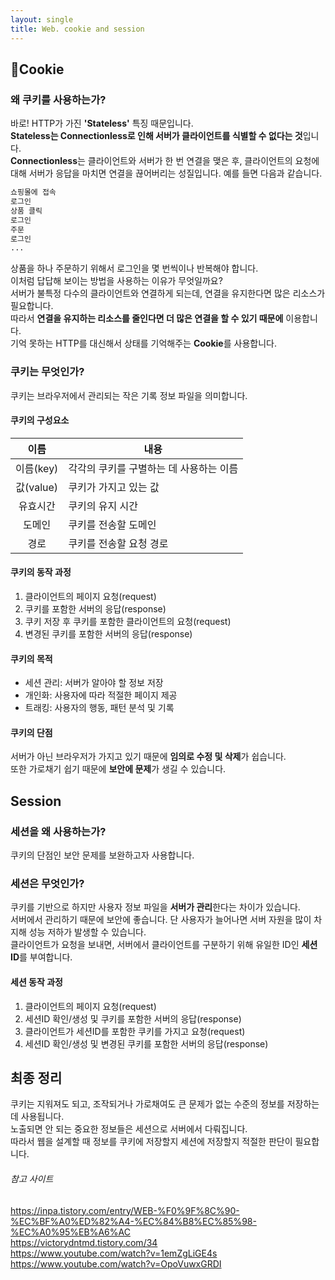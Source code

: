 ```yaml
---
layout: single
title: Web. cookie and session
---
```

## 🍪Cookie
### 왜 쿠키를 사용하는가?
바로! HTTP가 가진 **'Stateless'** 특징 때문입니다.    
**Stateless는 Connectionless로 인해 서버가 클라이언트를 식별할 수 없다는 것**입니다.  
**Connectionless**는 클라이언트와 서버가 한 번 연결을 맺은 후, 클라이언트의 요청에 대해 서버가 응답을 마치면 연결을 끊어버리는 성질입니다.
예를 들면 다음과 같습니다.
```md
쇼핑몰에 접속
로그인
상품 클릭
로그인
주문
로그인
...
```
상품을 하나 주문하기 위해서 로그인을 몇 번씩이나 반복해야 합니다.  
이처럼 답답해 보이는 방법을 사용하는 이유가 무엇일까요?  
서버가 불특정 다수의 클라이언트와 연결하게 되는데, 연결을 유지한다면 많은 리소스가 필요합니다.   
따라서 **연결을 유지하는 리소스를 줄인다면 더 많은 연결을 할 수 있기 때문에** 이용합니다.  
기억 못하는 HTTP를 대신해서 상태를 기억해주는 **Cookie**를 사용합니다.  
### 쿠키는 무엇인가?
쿠키는 브라우저에서 관리되는 작은 기록 정보 파일을 의미합니다.  
#### 쿠키의 구성요소
|이름|내용|
|:---:|---|
|이름(key)|각각의 쿠키를 구별하는 데 사용하는 이름|
|값(value)|쿠키가 가지고 있는 값|
|유효시간|쿠키의 유지 시간|
|도메인|쿠키를 전송할 도메인|
|경로|쿠키를 전송할 요청 경로|
#### 쿠키의 동작 과정
1. 클라이언트의 페이지 요청(request)
2. 쿠키를 포함한 서버의 응답(response)
3. 쿠키 저장 후 쿠키를 포함한 클라이언트의 요청(request)
4. 변경된 쿠키를 포함한 서버의 응답(response)
#### 쿠키의 목적
- 세션 관리: 서버가 알아야 할 정보 저장
- 개인화: 사용자에 따라 적절한 페이지 제공
- 트래킹: 사용자의 행동, 패턴 분석 및 기록
#### 쿠키의 단점
서버가 아닌 브라우저가 가지고 있기 때문에 **임의로 수정 및 삭제**가 쉽습니다.  
또한 가로채기 쉽기 때문에 **보안에 문제**가 생길 수 있습니다.
## Session
### 세션을 왜 사용하는가?
쿠키의 단점인 보안 문제를 보완하고자 사용합니다.
### 세션은 무엇인가?
쿠키를 기반으로 하지만 사용자 정보 파일을 **서버가 관리**한다는 차이가 있습니다.  
서버에서 관리하기 때문에 보안에 좋습니다.
단 사용자가 늘어나면 서버 자원을 많이 차지해 성능 저하가 발생할 수 있습니다.  
클라이언트가 요청을 보내면, 서버에서 클라이언트를 구분하기 위해 유일한 ID인 **세션ID**를 부여합니다.
#### 세션 동작 과정
1. 클라이언트의 페이지 요청(request)
2. 세션ID 확인/생성 및 쿠키를 포함한 서버의 응답(response)
3. 클라이언트가 세션ID를 포함한 쿠키를 가지고 요청(request)
4. 세션ID 확인/생성 및 변경된 쿠키를 포함한 서버의 응답(response)
## 최종 정리
쿠키는 지워져도 되고, 조작되거나 가로채여도 큰 문제가 없는 수준의 정보를 저장하는 데 사용됩니다.  
노출되면 안 되는 중요한 정보들은 세션으로 서버에서 다뤄집니다.  
따라서 웹을 설계할 때 정보를 쿠키에 저장할지 세션에 저장할지 적절한 판단이 필요합니다.

###### 참고 사이트
https://inpa.tistory.com/entry/WEB-%F0%9F%8C%90-%EC%BF%A0%ED%82%A4-%EC%84%B8%EC%85%98-%EC%A0%95%EB%A6%AC  
https://victorydntmd.tistory.com/34  
https://www.youtube.com/watch?v=1emZgLiGE4s  
https://www.youtube.com/watch?v=OpoVuwxGRDI  
